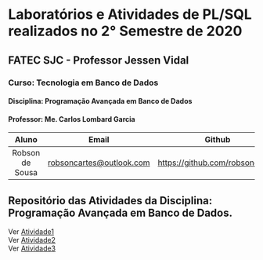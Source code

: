 # Laboratórios e Atividades de PL/SQL realizados no 2° Semestre de 2020
## FATEC SJC - Professor Jessen Vidal
### Curso: Tecnologia em Banco de Dados
#### **Disciplina:** Programação Avançada em Banco de Dados
#### **Professor:** Me. Carlos Lombard Garcia

|             **Aluno**    	     |             **Email**           |                **Github**            	 |
|:------------------------------:|:-------------------------------:|:---------------------------------------:|
| Robson de Sousa 	             |  robsoncartes@outlook.com       |  https://github.com/robsoncartes  	     |

## Repositório das Atividades da Disciplina: Programação Avançada em Banco de Dados.

Ver [Atividade1](atividade1)\
Ver [Atividade2](atividade2)\
Ver [Atividade3](link)